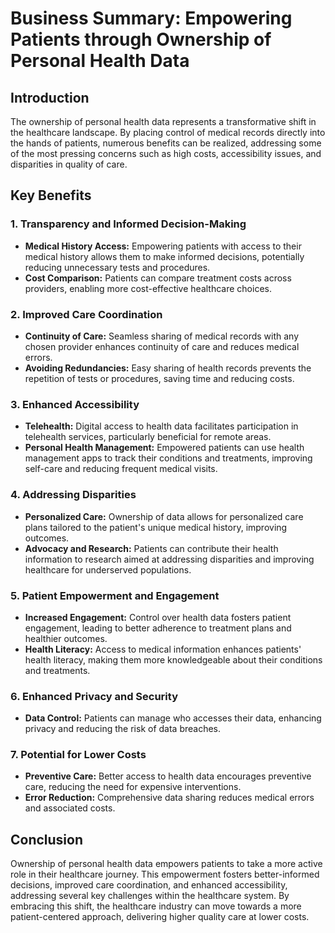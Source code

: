 # Business Summary: Empowering Patients through Ownership of Personal Health Data

## Introduction
The ownership of personal health data represents a transformative shift in the healthcare landscape. By placing control of medical records directly into the hands of patients, numerous benefits can be realized, addressing some of the most pressing concerns such as high costs, accessibility issues, and disparities in quality of care.

## Key Benefits

### 1. Transparency and Informed Decision-Making
- **Medical History Access:** Empowering patients with access to their medical history allows them to make informed decisions, potentially reducing unnecessary tests and procedures.
- **Cost Comparison:** Patients can compare treatment costs across providers, enabling more cost-effective healthcare choices.

### 2. Improved Care Coordination
- **Continuity of Care:** Seamless sharing of medical records with any chosen provider enhances continuity of care and reduces medical errors.
- **Avoiding Redundancies:** Easy sharing of health records prevents the repetition of tests or procedures, saving time and reducing costs.

### 3. Enhanced Accessibility
- **Telehealth:** Digital access to health data facilitates participation in telehealth services, particularly beneficial for remote areas.
- **Personal Health Management:** Empowered patients can use health management apps to track their conditions and treatments, improving self-care and reducing frequent medical visits.

### 4. Addressing Disparities
- **Personalized Care:** Ownership of data allows for personalized care plans tailored to the patient's unique medical history, improving outcomes.
- **Advocacy and Research:** Patients can contribute their health information to research aimed at addressing disparities and improving healthcare for underserved populations.

### 5. Patient Empowerment and Engagement
- **Increased Engagement:** Control over health data fosters patient engagement, leading to better adherence to treatment plans and healthier outcomes.
- **Health Literacy:** Access to medical information enhances patients' health literacy, making them more knowledgeable about their conditions and treatments.

### 6. Enhanced Privacy and Security
- **Data Control:** Patients can manage who accesses their data, enhancing privacy and reducing the risk of data breaches.

### 7. Potential for Lower Costs
- **Preventive Care:** Better access to health data encourages preventive care, reducing the need for expensive interventions.
- **Error Reduction:** Comprehensive data sharing reduces medical errors and associated costs.

## Conclusion
Ownership of personal health data empowers patients to take a more active role in their healthcare journey. This empowerment fosters better-informed decisions, improved care coordination, and enhanced accessibility, addressing several key challenges within the healthcare system. By embracing this shift, the healthcare industry can move towards a more patient-centered approach, delivering higher quality care at lower costs.
